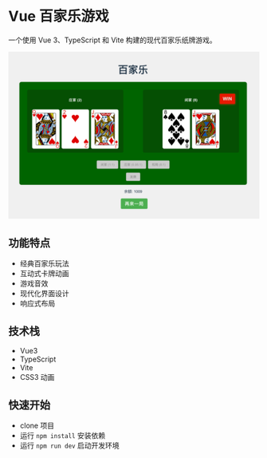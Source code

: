 # Vue 百家乐游戏

一个使用 Vue 3、TypeScript 和 Vite 构建的现代百家乐纸牌游戏。

![百家乐游戏截图](./src/assets/image.png)

## 功能特点

- 经典百家乐玩法
- 互动式卡牌动画
- 游戏音效
- 现代化界面设计
- 响应式布局

## 技术栈

- Vue3
- TypeScript
- Vite
- CSS3 动画

## 快速开始

- clone 项目
- 运行 `npm install` 安装依赖
- 运行 `npm run dev` 启动开发环境
